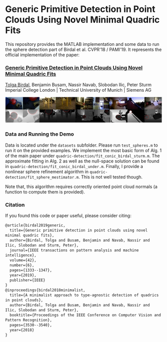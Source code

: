 # Generic Primitive Detection in Point Clouds Using Novel Minimal Quadric Fits
This repository provides the MATLAB implementation and some data to run the sphere detection part of Birdal et al. CVPR'18 / PAMI'19.  It represents the official implementation of the paper:

### [Generic Primitive Detection in Point Clouds Using Novel Minimal Quadric Fits](https://arxiv.org/pdf/2102.08945.pdf)
[Tolga Birdal](http://tolgabirdal.github.io/), Benjamin Busam, Nassir Navab, Slobodan Ilic, Peter Sturm
Imperial College London | Technical University of Munich | Siemens AG

![SphereDetection](assets/SphereDetection.JPG?raw=true)

### Data and Running the Demo

Data is located under the `datasets` subfolder. Please run `test_spheres.m` to run it on the provided examples. 
We implement the most basic form of Alg. 1 of the main paper under `quadric-detection/fit_conic_birdal_sturm.m`.
The approximate fitting in Alg. 2 as well as the null-space solution can be found in `quadric-detection/fit_conic_birdal_under.m`.
Finally, I provide a nonlinear sphere refinement algorithm in `quadric-detection/fit_sphere_mestimator.m`. This is not well tested though.

Note that, this algorithm requires correctly oriented point cloud normals (a function to compute them is provided).

### Citation

If you found this code or paper useful, please consider citing:

```shell
@article{birdal2019generic,
  title={Generic primitive detection in point clouds using novel minimal quadric fits},
  author={Birdal, Tolga and Busam, Benjamin and Navab, Nassir and Ilic, Slobodan and Sturm, Peter},
  journal={IEEE transactions on pattern analysis and machine intelligence},
  volume={42},
  number={6},
  pages={1333--1347},
  year={2019},
  publisher={IEEE}
}
@inproceedings{birdal2018minimalist,
  title={A minimalist approach to type-agnostic detection of quadrics in point clouds},
  author={Birdal, Tolga and Busam, Benjamin and Navab, Nassir and Ilic, Slobodan and Sturm, Peter},
  booktitle={Proceedings of the IEEE Conference on Computer Vision and Pattern Recognition},
  pages={3530--3540},
  year={2018}
}
```
